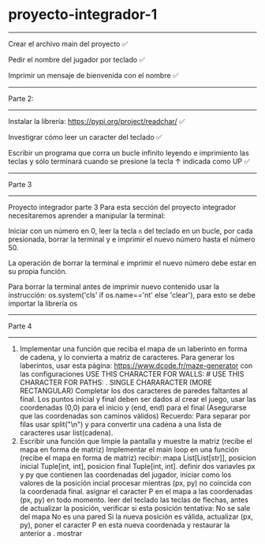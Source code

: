 # proyecto-integrador-1
***
Crear el archivo main del proyecto ✅  

Pedir el nombre del jugador por teclado ✅  

Imprimir un mensaje de bienvenida con el nombre ✅  

***
Parte 2:
***
Instalar la librería: https://pypi.org/project/readchar/ ✅  

Investigrar cómo leer un caracter del teclado ✅  

Escribir un programa que corra un bucle infinito leyendo e imprimiento las teclas y sólo terminará cuando se presione la tecla ↑ indicada como UP ✅  

***
Parte 3
***

Proyecto integrador parte 3
Para esta sección del proyecto integrador necesitaremos aprender a manipular la terminal:

Iniciar con un número en 0, leer la tecla `n` del teclado en un bucle, por cada presionada, borrar la terminal y e imprimir el nuevo número hasta el número 50.

La operación de borrar la terminal e imprimir el nuevo número debe estar en su propia función.

Para borrar la terminal antes de imprimir nuevo contenido usar la instrucción: os.system('cls' if os.name=='nt' else 'clear'), para esto se debe importar la librería os

***
Parte 4
***

1. Implementar una función que reciba el mapa de un laberinto en forma de cadena, y lo convierta a matriz de caracteres.
Para generar los laberintos, usar esta página: https://www.dcode.fr/maze-generator con las configuraciones
        USE THIS CHARACTER FOR WALLS: #
        USE THIS CHARACTER FOR PATHS: .
        SINGLE CHARARACTER (MORE RECTANGULAR)
    Completar los dos caracteres de paredes faltantes al final.
    Los puntos inicial y final deben ser dados al crear el juego, usar las coordenadas (0,0) para el inicio y (end, end) para el final (Asegurarse que las coordenadas son caminos válidos)
    Recuerdo: Para separar por filas usar split("\n") y para convertir una cadena a una lista de caracteres usar list(cadena).
2. Escribir una función que limpie la pantalla y muestre la matriz (recibe el mapa en forma de matriz)
Implementar el main loop en una función (recibe el mapa en forma de matriz)
recibir: mapa List[List[str]], posicion inicial Tuple[int, int], posicion final Tuple[int, int].
definir dos variavles px y py que contienen las coordenadas del jugador, iniciar como los valores de la posición incial
procesar mientras (px, py) no coincida con la coordenada final.
asignar el caracter P en el mapa a las coordenadas (px, py) en todo momento.
leer del teclado las teclas de flechas, antes de actualizar la posición, verificar si esta posición tentativa:
No se sale del mapa
No es una pared
Si la nueva posición es válida, actualizar (px, py), poner el caracter P en esta nueva coordenada y restaurar la anterior a .
mostrar